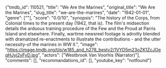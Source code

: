 {"tmdb_id": 110521, "title": "We Are the Marines", "original_title": "We Are the Marines", "slug_title": "we-are-the-marines", "date": "1942-01-01", "genre": [""], "score": "0.0/10", "synopsis": "The history of the Corps, from Colonial times to the present day (1942, that is). The film's midsection details the arduous training procedure of the Few and the Proud at Parris Island and elsewhere. Finally, wartime newsreel footage is adroitly blended with dramatized re-enactments to illustrate the contributions - and the utter necessity-of the marines in WW II.", "image": "https://image.tmdb.org/t/p/w185_and_h278_bestv2/1VYD5m23oZK1ZcJOeqHJyj2yFyD.jpg", "actors": ["Westbrook Van Voorhis (Narrator)"], "comments": [], "recommandations_id": [], "youtube_key": "notfound"}